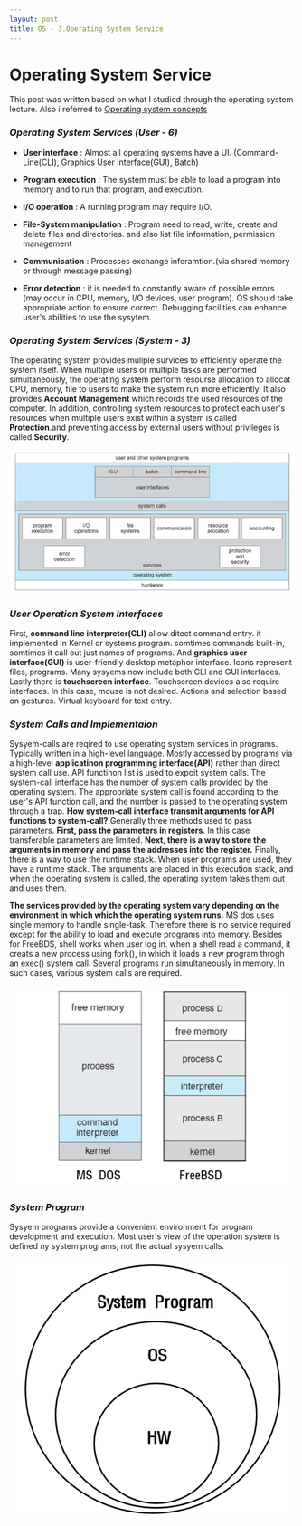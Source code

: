 ```yaml
---
layout: post
title: OS - 3.Operating System Service
---
```


# Operating System Service
This post was written based on what I studied through the operating system lecture. Also i referred to <a href="https://www.google.com/search?ei=tKpHYPPcJ9vr-Qa66om4Bg&q=Operating+System+Concepts&oq=Operating+System+Concepts&gs_lcp=Cgdnd3Mtd2l6EAMyCggAELEDEIMBEEMyAggAMgIIADICCAAyAggAMgIIADICCAAyAggAMgIIADICCAA6BwgAELADEBM6CQgAELADEB4QEzoLCAAQsAMQCBAeEBNQ7MwHWOzMB2CT0wdoAXAAeACAAZ8BiAGgApIBAzAuMpgBAKABAqABAaoBB2d3cy13aXrIAQrAAQE&sclient=gws-wiz&ved=0ahUKEwjzhozk2KPvAhXbdd4KHTp1AmcQ4dUDCA0&uact=5">Operating system concepts</a>

### *Operating System Services (User - 6)*
- **User interface** : Almost all operating systems have a UI. (Command-Line(CLI), Graphics User Interface(GUI), Batch)

- **Program execution** : The system must be able to load a program into memory and to run that program, and execution.

- **I/O operation** : A running program may require I/O.

- **File-System manipulation** : Program need to read, write, create and delete files and directories. and also list file information, permission management

- **Communication** : Processes exchange inforamtion.(via shared memory or through message passing)

- **Error detection** : it is needed to constantly aware of possible errors (may occur in CPU, memory, I/O devices, user program). OS should take appropriate action to ensure correct. Debugging facilities can enhance user's abilities to use the sysytem.

### *Operating System Services (System - 3)*
The operating system provides muliple survices to efficiently operate the system itself. When multiple users or multiple tasks are performed simultaneously, the operating system perform resourse allocation to allocat CPU, memory, file to users to make the system run more efficiently. It also provides **Account Management** which records the used resources of the computer. In addition, controlling system resources to protect each user's resources when multiple users exist within a system is called **Protection**.and preventing access by external users without privileges is called **Security**.

![image_1](/assets/images/OS_view.png)


### *User Operation System Interfaces*
First, **command line interpreter(CLI)** allow ditect command entry. it implemented in Kernel or systems program. somtimes commands built-in, somtimes it call out just names of programs. And **graphics user interface(GUI)** is user-friendly desktop metaphor interface. Icons represent files, programs.
Many sysyems now include both CLI and GUI interfaces. Lastly there is **touchscreen interface**. Touchscreen devices also require interfaces. In this case, mouse is not desired. Actions and selection based on gestures. Virtual keyboard for text entry.

### *System Calls and Implementaion*
Sysyem-calls are reqired to use operating system services in programs. Typically written in a high-level language. Mostly accessed by programs via a high-level **applicatinon programming interface(API)** rather than direct system call use. API functinon list is used to expoit system calls. The system-call interface has the number of system calls provided by the operating system. The appropriate system call is found according to the user's API function call, and the number is passed to the operating system through a trap. **How system-call interface transmit arguments for API functions to system-call?** Generally three methods used to pass parameters. **First, pass the parameters in registers**. In this case transferable parameters are limited. **Next, there is a way to store the arguments in memory and pass the addresses into the register.** Finally, there is a way to use the runtime stack. When user programs are used, they have a runtime stack. The arguments are placed in this execution stack, and when the operating system is called, the operating system takes them out and uses them.

**The services provided by the operating system vary depending on the environment in which which the operating system runs.** MS dos uses single memory to handle single-task. Therefore there is no service required except for the ability to load and execute programs into memory. Besides for FreeBDS, shell works when user log in. when a shell read a command, it creats a new process using fork(), in which it loads a new program throgh an exec() system call. Several programs run simultaneously in memory. In such cases, various system calls are required.

![image_2](/assets/images/MSDOS,FreeBSD.png)

### *System Program*
Sysyem programs provide a convenient environment for program development and execution. Most user's view of the operation system is defined ny system programs, not the actual sysyem calls.

![image_3](/assets/images/system_programs.png)